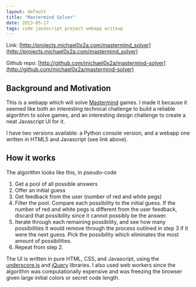 ```yaml
---
layout: default
title: "Mastermind Solver"
date: 2013-05-17
tags: code javascript project webapp writeup
---
```


Link: [http://projects.michael0x2a.com/mastermind_solver](http://projects.michael0x2a.com/mastermind_solver)

Github repo: [http://github.com/michael0x2a/mastermind-solver](http://github.com/michael0x2a/mastermind-solver)

## Background and Motivation ##

This is a webapp which will solve [Mastermind][1] games. I made it because it seemed like both an interesting technical challenge to build a reliable algorithm to solve games, and an interesting design challenge to create a neat Javascript UI for it.

I  have two versions available: a Python console version, and a webapp one written in HTML5 and Javascript (see link above).

  [1]: http://en.wikipedia.org/wiki/Mastermind_(game)

## How it works ##

The algorithm looks like this, in pseudo-code

1. Get a pool of all possible answers
2. Offer an initial guess
2. Get feedback from the user (number of red and white pegs)
3. Filter the pool. Compare each possibility to the initial guess. If the number of red and white pegs is different from the user feedback, discard that possibility since it cannot possibly be the answer.
4. Iterate through each remaining possibility, and see how many possibilities it would remove through the process outlined in step 3 if it were the next guess. Pick the possibility which eliminates the most amount of possibilities.
5. Repeat from step 2.

The UI is written in pure HTML, CSS, and Javascript, using the [underscore.js](http://underscorejs.org) and [jQuery](http://jquery.org) libraries. I also used web workers since the algorithm was computationally expensive and was freezing the browser given large initial colors or secret code length.